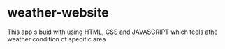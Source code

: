# weather-website
This app s buid with using HTML, CSS and JAVASCRIPT which teels athe weather condition of specific area
